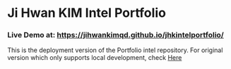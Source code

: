 # Ji Hwan KIM Intel Portfolio
### Live Demo at: https://jihwankimqd.github.io/jhkintelportfolio/

This is the deployment version of the Portfolio intel repository. For original version which only supports local development, check [Here](https://github.com/jihwankimqd/PortfolioIntel)


